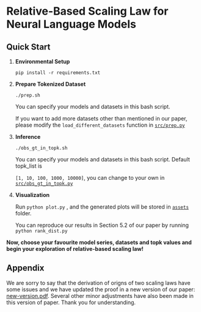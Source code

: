# Relative-Based Scaling Law for Neural Language Models



## Quick Start

1. **Environmental Setup**

   `pip install -r requirements.txt`

2. **Prepare Tokenized Dataset**

   `./prep.sh`

   You can specify your models and datasets in this bash script.

   If you want to add more datasets other than mentioned in our paper, please modify the `load_different_datasets` function in [`src/prep.py`](src/prep.py)

3. **Inference** 

   `./obs_gt_in_topk.sh `

   You can specify your models and datasets in this bash script. Default topk_list is 

   `[1, 10, 100, 1000, 10000]`, you can change to your own in [`src/obs_gt_in_topk.py`](src/obs_gt_in_topk.py)

   

4. **Visualization**

   Run `python plot.py` , and the generated plots will be stored in [`assets`](assets) folder.

   You can reproduce our results in Section 5.2 of our paper by running `python rank_dist.py`



**Now, choose your favourite model series, datasets and topk values and begin your exploration of relative-based scaling law!**



## Appendix

We are sorry to say that the derivation of origns of two scaling laws have some issues and we have updated the proof in a new version of our paper: [new-version.pdf](new-version.pdf). Several other minor adjustments have also been made in this version of paper. Thank you for understanding.
